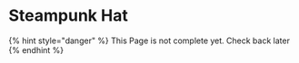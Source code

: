 # Steampunk Hat

{% hint style="danger" %}
This Page is not complete yet. Check back later
{% endhint %}

